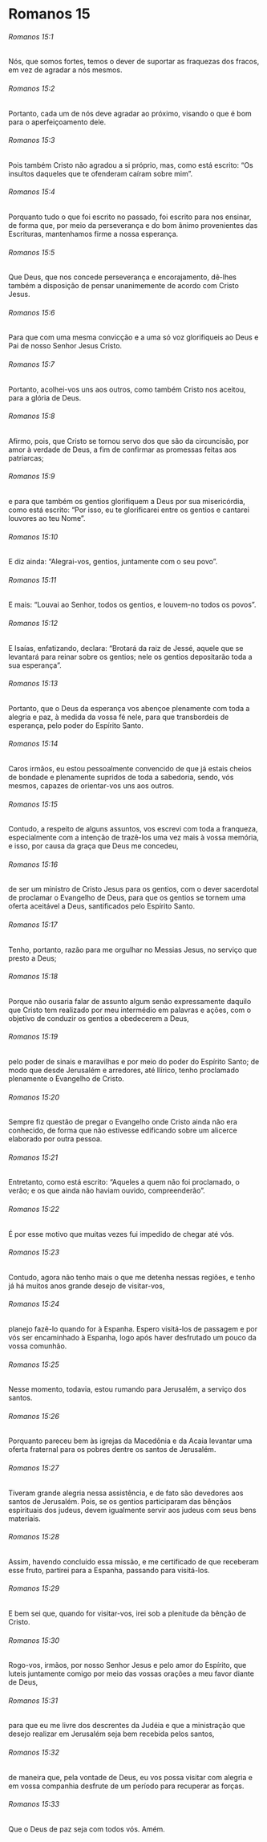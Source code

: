 # Romanos 15

###### Romanos 15:1

Nós, que somos fortes, temos o dever de suportar as fraquezas dos fracos, em vez de agradar a nós mesmos.

###### Romanos 15:2

Portanto, cada um de nós deve agradar ao próximo, visando o que é bom para o aperfeiçoamento dele.

###### Romanos 15:3

Pois também Cristo não agradou a si próprio, mas, como está escrito: “Os insultos daqueles que te ofenderam caíram sobre mim”.

###### Romanos 15:4

Porquanto tudo o que foi escrito no passado, foi escrito para nos ensinar, de forma que, por meio da perseverança e do bom ânimo provenientes das Escrituras, mantenhamos firme a nossa esperança.

###### Romanos 15:5

Que Deus, que nos concede perseverança e encorajamento, dê-lhes também a disposição de pensar unanimemente de acordo com Cristo Jesus.

###### Romanos 15:6

Para que com uma mesma convicção e a uma só voz glorifiqueis ao Deus e Pai de nosso Senhor Jesus Cristo.

###### Romanos 15:7

Portanto, acolhei-vos uns aos outros, como também Cristo nos aceitou, para a glória de Deus.

###### Romanos 15:8

Afirmo, pois, que Cristo se tornou servo dos que são da circuncisão, por amor à verdade de Deus, a fim de confirmar as promessas feitas aos patriarcas;

###### Romanos 15:9

e para que também os gentios glorifiquem a Deus por sua misericórdia, como está escrito: “Por isso, eu te glorificarei entre os gentios e cantarei louvores ao teu Nome”.

###### Romanos 15:10

E diz ainda: “Alegrai-vos, gentios, juntamente com o seu povo”.

###### Romanos 15:11

E mais: “Louvai ao Senhor, todos os gentios, e louvem-no todos os povos”.

###### Romanos 15:12

E Isaías, enfatizando, declara: “Brotará da raiz de Jessé, aquele que se levantará para reinar sobre os gentios; nele os gentios depositarão toda a sua esperança”.

###### Romanos 15:13

Portanto, que o Deus da esperança vos abençoe plenamente com toda a alegria e paz, à medida da vossa fé nele, para que transbordeis de esperança, pelo poder do Espírito Santo.

###### Romanos 15:14

Caros irmãos, eu estou pessoalmente convencido de que já estais cheios de bondade e plenamente supridos de toda a sabedoria, sendo, vós mesmos, capazes de orientar-vos uns aos outros.

###### Romanos 15:15

Contudo, a respeito de alguns assuntos, vos escrevi com toda a franqueza, especialmente com a intenção de trazê-los uma vez mais à vossa memória, e isso, por causa da graça que Deus me concedeu,

###### Romanos 15:16

de ser um ministro de Cristo Jesus para os gentios, com o dever sacerdotal de proclamar o Evangelho de Deus, para que os gentios se tornem uma oferta aceitável a Deus, santificados pelo Espírito Santo.

###### Romanos 15:17

Tenho, portanto, razão para me orgulhar no Messias Jesus, no serviço que presto a Deus;

###### Romanos 15:18

Porque não ousaria falar de assunto algum senão expressamente daquilo que Cristo tem realizado por meu intermédio em palavras e ações, com o objetivo de conduzir os gentios a obedecerem a Deus,

###### Romanos 15:19

pelo poder de sinais e maravilhas e por meio do poder do Espírito Santo; de modo que desde Jerusalém e arredores, até Ilírico, tenho proclamado plenamente o Evangelho de Cristo.

###### Romanos 15:20

Sempre fiz questão de pregar o Evangelho onde Cristo ainda não era conhecido, de forma que não estivesse edificando sobre um alicerce elaborado por outra pessoa.

###### Romanos 15:21

Entretanto, como está escrito: “Aqueles a quem não foi proclamado, o verão; e os que ainda não haviam ouvido, compreenderão”.

###### Romanos 15:22

É por esse motivo que muitas vezes fui impedido de chegar até vós.

###### Romanos 15:23

Contudo, agora não tenho mais o que me detenha nessas regiões, e tenho já há muitos anos grande desejo de visitar-vos,

###### Romanos 15:24

planejo fazê-lo quando for à Espanha. Espero visitá-los de passagem e por vós ser encaminhado à Espanha, logo após haver desfrutado um pouco da vossa comunhão.

###### Romanos 15:25

Nesse momento, todavia, estou rumando para Jerusalém, a serviço dos santos.

###### Romanos 15:26

Porquanto pareceu bem às igrejas da Macedônia e da Acaia levantar uma oferta fraternal para os pobres dentre os santos de Jerusalém.

###### Romanos 15:27

Tiveram grande alegria nessa assistência, e de fato são devedores aos santos de Jerusalém. Pois, se os gentios participaram das bênçãos espirituais dos judeus, devem igualmente servir aos judeus com seus bens materiais.

###### Romanos 15:28

Assim, havendo concluído essa missão, e me certificado de que receberam esse fruto, partirei para a Espanha, passando para visitá-los.

###### Romanos 15:29

E bem sei que, quando for visitar-vos, irei sob a plenitude da bênção de Cristo.

###### Romanos 15:30

Rogo-vos, irmãos, por nosso Senhor Jesus e pelo amor do Espírito, que luteis juntamente comigo por meio das vossas orações a meu favor diante de Deus,

###### Romanos 15:31

para que eu me livre dos descrentes da Judéia e que a ministração que desejo realizar em Jerusalém seja bem recebida pelos santos,

###### Romanos 15:32

de maneira que, pela vontade de Deus, eu vos possa visitar com alegria e em vossa companhia desfrute de um período para recuperar as forças.

###### Romanos 15:33

Que o Deus de paz seja com todos vós. Amém.

